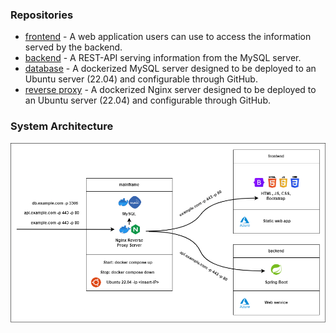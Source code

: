 ### Repositories

- [frontend](https://github.com/team3dat3/frontend) - A web application users can use to access the information served by the backend.
- [backend](https://github.com/team3dat3/backend) - A REST-API serving information from the MySQL server.
- [database](https://github.com/team3dat3/database) - A dockerized MySQL server designed to be deployed to an Ubuntu server (22.04) and configurable through GitHub. 
- [reverse proxy](https://github.com/team3dat3/reverse-proxy) - A dockerized Nginx server designed to be deployed to an Ubuntu server (22.04) and configurable through GitHub. 

### System Architecture
![System Architecture Diagram](https://github.com/team3dat3/mainframe/blob/main/assets/System-Architecture.png)
